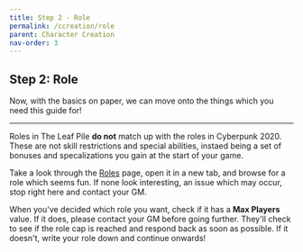```yaml
---
title: Step 2 - Role
permalink: /ccreation/role
parent: Character Creation
nav-order: 3
---
```


## Step 2: Role

Now, with the basics on paper, we can move onto the things which you need this guide for!

---

Roles in The Leaf Pile **do not** match up with the roles in Cyberpunk 2020. These are not skill restrictions and special abilities, instaed being a set of bonuses and specalizations you gain at the start of your game.

Take a look through the [Roles](/info/roles) page, open it in a new tab, and browse for a role which seems fun. If none look interesting, an issue which may occur, stop right here and contact your GM.

When you've decided which role you want, check if it has a **Max Players** value. If it does, please contact your GM before going further. They'll check to see if the role cap is reached and respond back as soon as possible. If it doesn't, write your role down and continue onwards!

